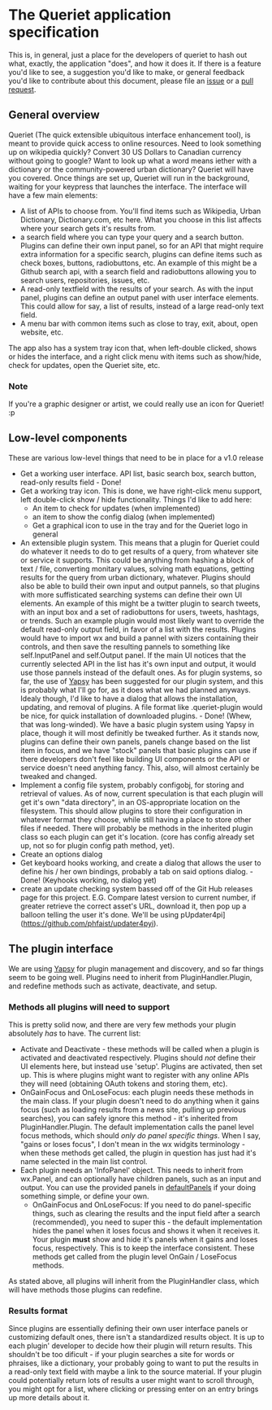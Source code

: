 # The Queriet application specification
This is, in general, just a place for the developers of queriet to hash out what, exactly, the application "does", and how it does it. If there is a feature you'd like to see, a suggestion you'd like to make, or general feedback you'd like to contribute about this document, please file an [issue](https://github.com/oliver2213/queriet/issues) or a [pull request](https://github.com/Oliver2213/Queriet/pulls).

## General overview

Queriet (The quick extensible ubiquitous interface enhancement tool), is meant to provide quick access to online resources. Need to look something up on wikipedia quickly? Convert 30 US Dollars to Canadian currency without going to google? Want to look up what a word means iether with a dictionary or the community-powered urban dictionary? Queriet will have you covered. Once things are set up, Queriet will run in the background, waiting for your keypress that launches the interface. The interface will have a few main elements:
* A list of APIs to choose from. You'll find items such as Wikipedia, Urban Dictionary, Dictionary.com, etc here. What you choose in this list affects where your search gets it's results from.
* a search field where you can type your query and a search button. Plugins can define their own input panel, so for an API that might require extra information for a specific search, plugins can define items such as check boxes, buttons, radiobuttons, etc. An example of this might be a Github search api, with a search field and radiobuttons allowing you to search users, repositories, issues, etc.
* A read-only textfield with the results of your search. As with the input panel, plugins can define an output panel with user interface elements. This could allow for say, a list of results, instead of a large read-only text field.
* A menu bar with common items such as close to tray, exit, about, open website, etc.

The app also has a system tray icon that, when left-double clicked, shows or hides the interface, and a right click menu with items such as show/hide, check for updates, open the Queriet site, etc.

### Note

If you're a graphic designer or artist, we could really use an icon for Queriet! :p

## Low-level components

These are various low-level things that need to be in place for a v1.0 release

* Get a working user interface. API list, basic search box, search button, read-only results field - Done!
* Get a working tray icon. This is done, we have right-click menu support, left double-click show / hide functionality. Things I'd like to add here:
  * An item to check for updates (when implemented)
  * an item to show the config dialog (when implemented)
  * Get a graphical icon to use in the tray and for the Queriet logo in general
* An extensible plugin system. This means that a plugin for Queriet could do whatever it needs to do to get results of a query, from whatever site or service it supports. This could be anything from hashing a block of text / file, converting monitary values, solving math equations, getting results for the query from urban dictionary, whatever. Plugins should also be able to build their own input and output pannels, so that plugins with more suffisticated searching systems can define their own UI elements. An example of this might be a twitter plugin to search tweets, with an input box and a set of radiobuttons for users, tweets, hashtags, or trends. Such an example plugin would most likely want to override the default read-only output field, in favor of a list with the results. Plugins would have to import wx and build a pannel with sizers containing their controls, and then save the resulting pannels to something like self.InputPanel and self.Output panel. If the main UI notices that the currently selected API in the list has it's own input and output, it would use those pannels instead of the default ones. As for plugin systems, so far, the use of [Yapsy](http://yapsy.sourceforge.net/) has been suggested for our plugin system, and this is probably what I'll go for, as it does what we had planned anyways. Idealy though, I'd like to have a dialog that allows the installation, updating, and removal of plugins. A file format like .queriet-plugin would be nice, for quick installation of downloaded plugins. - Done! (Whew, that was long-winded). 
We have a basic plugin system using Yapsy in place, though it will most definitly be tweaked further. As it stands now, plugins can define their own panels, panels change based on the list item in focus, and we have "stock" panels that basic plugins can use if there developers don't feel like building UI components or the API or service doesn't need anything fancy. This, also, will almost certainly be tweaked and changed.
* Implement a config file system, probably configobj, for storing and retrieval of values. As of now, current speculation is that each plugin will get it's own "data directory", in an OS-appropriate location on the filesystem. This should allow plugins to store their configuration in whatever format they choose, while still having a place to store other files if needed. There will probably be methods in the inherited plugin class so each plugin can get it's location. (core has config already set up, not so for plugin config path method, yet).
* Create an options dialog
* Get keyboard hooks working, and create a dialog that allows the user to define his / her own bindings, probably a tab on said options dialog. - Done! (Keyhooks working, no dialog yet)
* create an update checking system bassed off of the Git Hub releases page for this project. E.G. Compare latest version to current number, if greater retrieve the correct asset's URL, download it, then pop up a balloon telling the user it's done. We'll be using pUpdater4pi](https://github.com/phfaist/updater4pyi).

## The plugin interface

We are using [Yapsy](http://yapsy.sourceforge.net/) for plugin management and discovery, and so far things seem to be going well. Plugins need to inherit from PluginHandler.Plugin, and redefine methods such as activate, deactivate, and setup.

### Methods all plugins will need to support

This is pretty solid now, and there are very few methods your plugin absolutely *has* to have. The current list:

* Activate and Deactivate - these methods will be called when a plugin is activated and deactivated respectively. Plugins should *not* define their UI elements here, but instead use 'setup'. Plugins are activated, then set up. This is where plugins might want to register with any online APIs they will need (obtaining OAuth tokens and storing them, etc).
* OnGainFocus and OnLoseFocus: each plugin needs these methods in the main class. If your plugin doesn't need to do anything when it gains focus (such as loading results from a news site, pulling up previous searches), you can safely ignore this method - it's inherited from PluginHandler.Plugin. The default implementation calls the panel level focus methods, which should *only do panel specific things*. When I say, "gains or loses focus", I don't mean in the wx widgits terminology - when these methods get called, the plugin in question has just had it's name selected in the main list control.
* Each plugin needs an 'InfoPanel' object. This needs to inherit from wx.Panel, and can optionally have children panels, such as an input and output. You can use the provided panels in [defaultPanels](https://github.com/Oliver2213/Queriet/blob/master/queriet/defaultPanels.py) if your doing something simple, or define your own. 
  * OnGainFocus and OnLoseFocus: If you need to do panel-specific things, such as clearing the results and the input field after a search (recommended), you need to super this - the default implementation hides the panel when it loses focus and shows it when it receives it. Your plugin **must** show and hide it's panels when it gains and loses focus, respectively. This is to keep the interface consistent. These methods get called from the plugin level OnGain / LoseFocus methods.

As stated above, all plugins will inherit from the PluginHandler class, which will have methods those plugins can redefine.

### Results format

Since plugins are essentially defining their own user interface panels or customizing default ones, there isn't a standardized results object. It is up to each plugin' developer to decide how their plugin will return results. This shouldn't be too dificult - if your plugin searches a site for words or phraises, like a dictionary, your probably going to want to put the results in a read-only text field with maybe a link to the source material. If your plugin could potentially return lots of results a user might want to scroll through, you might opt for a list, where clicking or pressing enter on an entry brings up more details about it.
